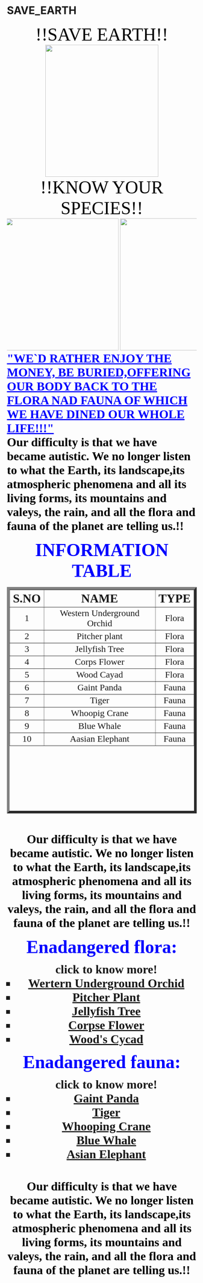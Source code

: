 # SAVE_EARTH
<!DOCTYPE html>
   <html>
  <head>
	<title>ABOUT SPECIES</title>
  </head>
  <body background ="C:\Users\somia. kaetik\Desktop\college\OO.jpg">
<font face="lucida handwriting" color="black" size="100"><center> !!SAVE EARTH!!
  </center></font>
  <center> <img src="C:\Users\somia. kaetik\Desktop\college\NN.jpg" width="300" height="350"></center>  
  <font face="lucida handwriting" color="black" size="100"><center> !!KNOW YOUR SPECIES!!
  </center></font>
  <marquee behavior="alternate" direction="left" scrolldelay="0" >
     <img src="C:\Users\somia. kaetik\Desktop\college\AA.jpg" width="300" height="350">  
    <img src="C:\Users\somia. kaetik\Desktop\college\BB.jpg" width="300" height="350">
    <img src="C:\Users\somia. kaetik\Desktop\college\CC.jpg" width="300" height="350">
   <img src="C:\Users\somia. kaetik\Desktop\college\DD.jpg" width="300" height="350">
    <img src="C:\Users\somia. kaetik\Desktop\college\EE.jpg" width="300" height="350">
    <img src="C:\Users\somia. kaetik\Desktop\college\FF.jpg" width="300" height="350">
    <img src="C:\Users\somia. kaetik\Desktop\college\GG.jpg" width="300" height="350">
   </marquee>
  <font face="Bradley Hand ITC" color="blue" size="6"><b><u> "WE`D RATHER ENJOY THE MONEY,
  BE BURIED,OFFERING OUR BODY BACK TO THE FLORA NAD FAUNA OF WHICH WE HAVE DINED OUR WHOLE LIFE!!!"
   </u></font>  
  <br>
  <font face="Bradley Hand ITC" color="black" size="6"><b> 
 Our difficulty is that we have became autistic. We no longer listen to what the Earth, its landscape,its atmospheric phenomena and
  all its living forms, its mountains and valeys, the rain, and all the flora and fauna of the planet are telling us.!!
 </b></font>
  <br><br>
  <font face="Segoe Print" color="blue" size="7"><center>INFORMATION TABLE</center></font>
  <center><table border="7" align="center" size="50" width="500" height="600"></center>
  <tr>
	<th><font face="Segoe Script" size="6">S.NO</th></font>
	<th><font face="Segoe Script" size="6">NAME</th></font>
	<th><font face="Segoe Script" size="6">TYPE</th></font>
   </tr>
    <tr>
	<td><center><font face="Pristina" size="5">1</td></center></font>
	<td><center><font face="Pristina" size="5">Western Underground Orchid</td></center></font>
	<td><center><font face="Pristina" size="5">Flora</td></center></font>
    </tr>
    <tr>
	<td><center><font face="Pristina" size="5">2</td></center></font>
	<td><center><font face="Pristina" size="5">Pitcher plant</td></center></font>
	<td><center><font face="Pristina" size="5">Flora</td></center></font>
   </tr>
   <tr>
	<td><center><font face="Pristina" size="5">3</td></center></font>
	<td><center><font face="Pristina" size="5">Jellyfish Tree</td></center></font>
	<td><center><font face="Pristina" size="5">Flora</td></center></font>
   </tr>
   <tr>
	<td><center><font face="Pristina" size="5">4</td></center></font>
	<td><center><font face="Pristina" size="5">Corps Flower</td></font></center>
	<td><center><font face="Pristina" size="5">Flora</td></font></center>
   </tr>
    <tr>
	<td><center><font face="Pristina" size="5">5</td></font>
	<td><center><font face="Pristina" size="5">Wood Cayad</td></font>
	<td><center><font face="Pristina" size="5">Flora</td></font>
   </tr>
    <tr>
	<td><center><font face="Pristina" size="5">6</td></center></font>
	<td><center><font face="Pristina" size="5">Gaint Panda</td></center></font>
	<td><center><font face="Pristina" size="5">Fauna</td></center></font>
    </tr>
     <tr>
	<td><center><font face="Pristina" size="5">7</td></center></font>
	<td><center><font face="Pristina" size="5">Tiger</td></center></font>
	<td><center><font face="Pristina" size="5">Fauna</td></center></font>
    </tr>
      <tr>
	<td><center><font face="Pristina" size="5">8</td></center></font>
	<td><center><font face="Pristina" size="5">Whoopig Crane</td></center></font>
	<td><center><font face="Pristina" size="5">Fauna</td></center></font>
    </tr>
      <tr>
	<td><center><font face="Pristina" size="5">9</td></center></font>
	<td><center><font face="Pristina" size="5">Blue Whale</td></center></font>
	<td><center><font face="Pristina" size="5">Fauna</td></center></font>
    </tr>
       <tr>
	<td><center><font face="Pristina" size="5">10</td></center></font>
	<td><center><font face="Pristina" size="5">Aasian Elephant</td></center></font>
	<td><center><font face="Pristina" size="5">Fauna</td></center></font>
    </tr>
   </table>
   <br><br>
    <font face="Bradley Hand ITC" color="black" size="6"><b> 
   Our difficulty is that we have became autistic. We no longer listen to what the Earth, its landscape,its atmospheric phenomena and
   all its living forms, its mountains and valeys, the rain, and all the flora and fauna of the planet are telling us.!!
   </b></font>
    <br><br>
    <center>
   <font face="Segoe Script" color="blue" size="7">Enadangered flora:</font>
    <ul type= square><font face="Pristina" size="6">
	<center> click to know more!</center>
	<li><a href="https://en.m.wikipedia.org/wiki/Rhizanthella_gardneri">Wertern Underground Orchid</a></li>
	<li><a href="https://en.m.wikipedia.org/wiki/Pitcher_plant">Pitcher Plant</a></li>
	<li><a href="https://en.m.wikipedia.org/wiki/Medusagyne">Jellyfish Tree</a></li>
	<li><a href="https://en.m.wikipedia.org/wiki/Amorphophallus_titanum">Corpse Flower</a></li>
	<li><a href="https://www.atlasobscura.com/places/wood-s-cycad">Wood's Cycad</a></li>
   </ul></font>
   <font face="Segoe Script" color="blue" size="7">Enadangered fauna:</font>
  <ul type=square><font face="Pristina" size="6">
	<center> click to know more!</center>
	<li><a href="https://en.m.wikipedia.org/wiki/Gaint_panda">Gaint Panda</a></li>
	<li><a href="https://www.worldwildlife.org/species/tiger">Tiger</a></li>
	<li><a href="https://en.m.wikipedia.org/wiki/Whooping_crane">Whooping Crane</a></li>
	<li><a href="https://en.m.wikipedia.org/wiki/Blue_whale">Blue Whale</a></li>
	<li><a href="https://en.m.wikipedia.org/wiki/Asian_elephant">Asian Elephant</a></li>
   </ul></font>
    <br><br>
     <font face="Bradley Hand ITC" color="black" size="6"><b> 
 Our difficulty is that we have became autistic. We no longer listen to what the Earth, its landscape,its atmospheric phenomena and
  all its living forms, its mountains and valeys, the rain, and all the flora and fauna of the planet are telling us.!!
 </b></font>
   </center>
    </body>
    </html>
